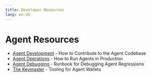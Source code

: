 ```yaml
---
title: Developer Resources
lang: en-US
---
```


# Agent Resources

- [Agent Development](./agent-development.md) - How to Contribute to the Agent Codebase
- [Agent Operations](./agent-operations.md) - How to Run Agents in Production
- [Agent Debugging](./debug-agents.md) - Runbook for Debugging Agent Regressions
- [The Keymaster](./the-keymaster.md) - Tooling for Agent Wallets
